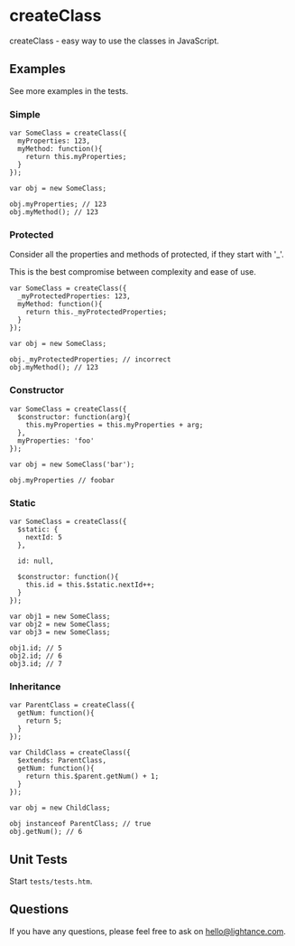 # createClass

createClass - easy way to use the classes in JavaScript.


## Examples

See more examples in the tests.


### Simple

    var SomeClass = createClass({
      myProperties: 123,
      myMethod: function(){
        return this.myProperties;
      }
    });
  
    var obj = new SomeClass;
  
    obj.myProperties; // 123
    obj.myMethod(); // 123


### Protected

Consider all the properties and methods of protected, if they start with '_'.

This is the best compromise between complexity and ease of use.

    var SomeClass = createClass({
      _myProtectedProperties: 123,
      myMethod: function(){
        return this._myProtectedProperties;
      }
    });
  
    var obj = new SomeClass;
  
    obj._myProtectedProperties; // incorrect
    obj.myMethod(); // 123


### Constructor

    var SomeClass = createClass({
      $constructor: function(arg){
        this.myProperties = this.myProperties + arg;
      },
      myProperties: 'foo'
    });
  
    var obj = new SomeClass('bar');
  
    obj.myProperties // foobar


### Static

    var SomeClass = createClass({
      $static: {
        nextId: 5
      },
  
      id: null,
  
      $constructor: function(){
        this.id = this.$static.nextId++;
      }
    });
  
    var obj1 = new SomeClass;
    var obj2 = new SomeClass;
    var obj3 = new SomeClass;
  
    obj1.id; // 5
    obj2.id; // 6
    obj3.id; // 7


### Inheritance

    var ParentClass = createClass({
      getNum: function(){
        return 5;
      }
    });
  
    var ChildClass = createClass({
      $extends: ParentClass,
      getNum: function(){
        return this.$parent.getNum() + 1;
      }
    });
  
    var obj = new ChildClass;
  
    obj instanceof ParentClass; // true
    obj.getNum(); // 6


## Unit Tests

Start `tests/tests.htm`.


## Questions

If you have any questions, please feel free to ask on [hello@lightance.com](mailto:hello@lightance.com).